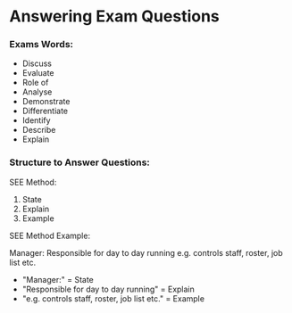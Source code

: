 # Answering Exam Questions

### Exams Words:

- Discuss
- Evaluate
- Role of
- Analyse
- Demonstrate
- Differentiate
- Identify
- Describe
- Explain

### Structure to Answer Questions:

SEE Method:

1. State
2. Explain
3. Example

SEE Method Example:

Manager: Responsible for day to day running e.g. controls staff, roster, job list etc.

- "Manager:" = State
- "Responsible for day to day running" = Explain
- "e.g. controls staff, roster, job list etc." = Example
